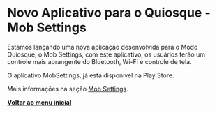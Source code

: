 # Novo Aplicativo para o Quiosque - Mob Settings

Estamos lançando uma nova aplicação desenvolvida para o Modo Quiosque, o Mob Settings, com este aplicativo, os usuários terão um controle mais abrangente do Bluetooth, Wi-Fi e controle de tela.

O aplicativo MobSettings, já está disponível na Play Store.

Mais informações na seção [Mob Settings](../../portal/configuracoes/gerenciar-politicas/editar-politica-android/aplicativos/mob-settings.md).

[**Voltar ao menu inicial**](./)

